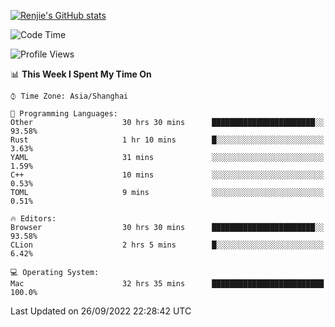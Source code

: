 [![Renjie's GitHub stats](https://github-readme-stats.vercel.app/api?username=liurenjie1024&show_icons=true&theme=chartreuse-dark)](https://github.com/anuraghazra/github-readme-stats)

<!--START_SECTION:waka-->
![Code Time](http://img.shields.io/badge/Code%20Time-195%20hrs%2054%20mins-blue)

![Profile Views](http://img.shields.io/badge/Profile%20Views-22-blue)

📊 **This Week I Spent My Time On** 

```text
⌚︎ Time Zone: Asia/Shanghai

💬 Programming Languages: 
Other                    30 hrs 30 mins      ███████████████████████░░   93.58% 
Rust                     1 hr 10 mins        █░░░░░░░░░░░░░░░░░░░░░░░░   3.63% 
YAML                     31 mins             ░░░░░░░░░░░░░░░░░░░░░░░░░   1.59% 
C++                      10 mins             ░░░░░░░░░░░░░░░░░░░░░░░░░   0.53% 
TOML                     9 mins              ░░░░░░░░░░░░░░░░░░░░░░░░░   0.51%

🔥 Editors: 
Browser                  30 hrs 30 mins      ███████████████████████░░   93.58% 
CLion                    2 hrs 5 mins        █░░░░░░░░░░░░░░░░░░░░░░░░   6.42%

💻 Operating System: 
Mac                      32 hrs 35 mins      █████████████████████████   100.0%

```


 Last Updated on 26/09/2022 22:28:42 UTC
<!--END_SECTION:waka-->


